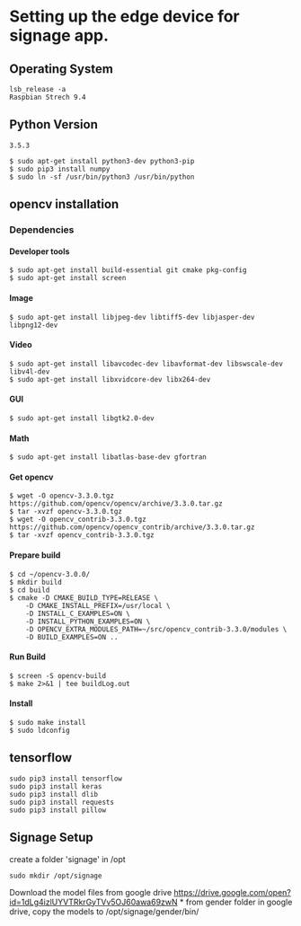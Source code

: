 # Setting up the edge device for signage app.


## Operating System

	lsb_release -a
	Raspbian Strech 9.4

## Python Version

	3.5.3

	$ sudo apt-get install python3-dev python3-pip
	$ sudo pip3 install numpy
	$ sudo ln -sf /usr/bin/python3 /usr/bin/python

## opencv installation

### Dependencies

#### Developer tools
	$ sudo apt-get install build-essential git cmake pkg-config
	$ sudo apt-get install screen
#### Image
	$ sudo apt-get install libjpeg-dev libtiff5-dev libjasper-dev libpng12-dev
#### Video
	$ sudo apt-get install libavcodec-dev libavformat-dev libswscale-dev libv4l-dev
	$ sudo apt-get install libxvidcore-dev libx264-dev

#### GUI
	$ sudo apt-get install libgtk2.0-dev
#### Math
	$ sudo apt-get install libatlas-base-dev gfortran
#### Get opencv
	$ wget -O opencv-3.3.0.tgz https://github.com/opencv/opencv/archive/3.3.0.tar.gz
	$ tar -xvzf opencv-3.3.0.tgz
	$ wget -O opencv_contrib-3.3.0.tgz https://github.com/opencv/opencv_contrib/archive/3.3.0.tar.gz
	$ tar -xvzf opencv_contrib-3.3.0.tgz

#### Prepare build
	$ cd ~/opencv-3.0.0/
	$ mkdir build
	$ cd build
	$ cmake -D CMAKE_BUILD_TYPE=RELEASE \
		-D CMAKE_INSTALL_PREFIX=/usr/local \
		-D INSTALL_C_EXAMPLES=ON \
		-D INSTALL_PYTHON_EXAMPLES=ON \
		-D OPENCV_EXTRA_MODULES_PATH=~/src/opencv_contrib-3.3.0/modules \
		-D BUILD_EXAMPLES=ON ..
#### Run Build
	$ screen -S opencv-build
	$ make 2>&1 | tee buildLog.out
#### Install
	$ sudo make install
	$ sudo ldconfig

## tensorflow
	sudo pip3 install tensorflow
	sudo pip3 install keras
	sudo pip3 install dlib
	sudo pip3 install requests
	sudo pip3 install pillow


## Signage Setup

create a folder 'signage' in /opt

	sudo mkdir /opt/signage
Download the model files from google drive https://drive.google.com/open?id=1dLg4izlUYVTRkrGyTVv5OJ60awa69zwN
	* from gender folder in google drive, copy the models to  /opt/signage/gender/bin/




